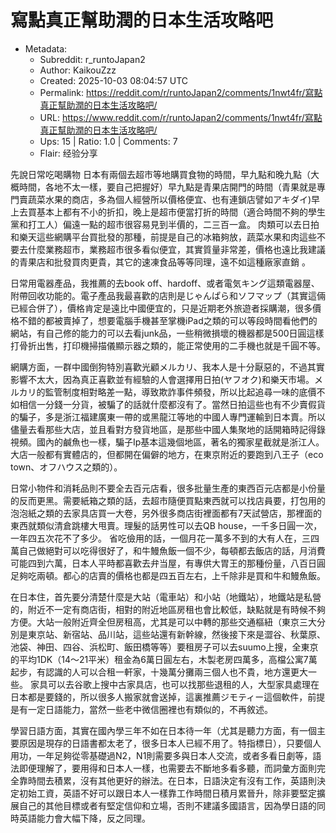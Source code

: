 # 寫點真正幫助潤的日本生活攻略吧

- Metadata:
  - Subreddit: r_runtoJapan2
  - Author: KaikouZzz
  - Created: 2025-10-03 08:04:57 UTC
  - Permalink: https://reddit.com/r/runtoJapan2/comments/1nwt4fr/寫點真正幫助潤的日本生活攻略吧/
  - URL: https://www.reddit.com/r/runtoJapan2/comments/1nwt4fr/寫點真正幫助潤的日本生活攻略吧/
  - Ups: 15 | Ratio: 1.0 | Comments: 7
  - Flair: 经验分享


先說日常吃喝購物
日本有兩個去超市等地購買食物的時間，早九點和晚九點（大概時間，各地不太一樣，要自己把握好）早九點是青果店開門的時間（青果就是專門賣蔬菜水果的商店，多為個人經營所以價格便宜、也有連鎖店譬如アキダイ)早上去買基本上都有不小的折扣，晚上是超市便當打折的時間（適合時間不夠的學生黨和打工人）偏遠一點的超市很容易見到半價的，二三百一盒。
肉類可以去日拍和樂天這些網購平台買批發的那種，前提是自己的冰箱夠放，蔬菜水果和肉這些不要去什麼業務超市，業務超市很多看似便宜，其實質量非常差，價格也遠比我建議的青果店和批發買肉更貴，其它的速凍食品等等同理，遠不如這種廠家直銷
。

日常用電器產品，我推薦的去book
off、hardoff、或者電気キング這類電器屋、附帶回收功能的。電子產品我最喜歡的店則是じゃんぱら和ソフマップ（其實這倆已經合併了），價格肯定是遠比中國便宜的，只是近期老外旅遊者採購潮，很多價格不錯的都被賣掉了，想要電腦手機甚至掌機iPad之類的可以等段時間看他們的網站，有自己修的能力的可以去看junk品，一些稍微損壞的機器都是500日圓這樣打骨折出售，打印機掃描儀顯示器之類的，能正常使用的二手機也就是千圓不等。

網購方面，一群中國倒狗特別喜歡光顧メルカリ、我本人是十分厭惡的，不過其實影響不太大，因為真正喜歡並有經驗的人會選擇用日拍(ヤフオク)和樂天市場。メルカリ的監管制度相對略差一點，導致欺詐事件頻發，所以比起追尋一味的底價不如相信一分錢一分貨，被騙了的話就什麼都沒有了。當然日拍這些也有不少賣假貨的騙子，多是浙江福建廣東一帶的或黑龍江等地的中國人專門運輸到日本賣。所以儘量去看那些大店，並且看對方發貨地區，是那些中國人集聚地的話開箱時記得錄視頻。國內的鹹魚也一樣，騙子Ip基本這幾個地區，著名的獨家星截就是浙江人。大店一般都有實體店的，但都開在偏僻的地方，在東京附近的要跑到八王子（eco
town、オフハウス之類的）。

日常小物件和消耗品則不要全去百元店看，很多批量生產的東西百元店都是小份量的反而更黑。需要紙箱之類的話，去超市隨便買點東西就可以找店員要，打包用的泡泡紙之類的去家具店買一大卷，另外很多商店街裡面都有7天試營店，那裡面的東西就類似清倉跳樓大甩賣。理髮的話男性可以去QB
house，一千多日圓一次，一年四五次花不了多少。
省吃儉用的話，一個月花一萬多不到的大有人在，三四萬自己做絕對可以吃得很好了，和牛鰻魚飯一個不少，每頓都去飯店的話，月消費可能四到六萬，日本人平時都喜歡去弁当屋，有專供大胃王的那種份量，八百日圓足夠吃兩頓。都心的店賣的價格也都是四五百左右，上千除非是買和牛和鰻魚飯。

在日本住，首先要分清楚什麼是大站（電車站）和小站（地鐵站），地鐵站是私營的，附近不一定有商店街，相對的附近地區房租也會比較低，缺點就是有時候不夠方便。大站一般附近齊全但房租高，尤其是可以中轉的那些交通樞紐（東京三大分別是東京站、新宿站、品川站，這些站還有新幹線，然後接下來是澀谷、秋葉原、池袋、神田、四谷、浜松町、飯田橋等等）要租房子可以去suumo上搜，全東京的平均1DK（14～21平米）租金為6萬日圓左右，木製老房四萬多，高檔公寓7萬起步，有認識的人可以合租一軒家，十幾萬分攤兩三個人也不貴，地方還更大一些。
家具可以去谷歌上搜中古家具店，也可以找那些退租的人，大型家具處理在日本都是要錢的，所以很多人搬家就會送掉，這裏推薦ジモティー這個軟件，前提是有一定日語能力，當然一些老中微信圈裡也有類似的，不再敘述。

學習日語方面，其實在國內學三年不如在日本待一年（尤其是聽力方面，有一個主要原因是現存的日語書都太老了，很多日本人已經不用了。特指標日），只要個人用功，一年足夠從零基礎過N2，N1則需要多與日本人交流，或者多看日劇等，語法即便理解了，要用得和日本人一樣，也需要去不斷地多看多聽，而詞彙方面則完全靠時間去積累，沒有其他更好的辦法。在日本，日語決定有沒有工作，英語則決定初始工資，英語不好可以跟日本人一樣靠工作時間日積月累晉升，除非要堅定擴展自己的其他目標或者有堅定信仰和立場，否則不建議多國語言，因為學日語的同時英語能力會大幅下降，反之同理。

